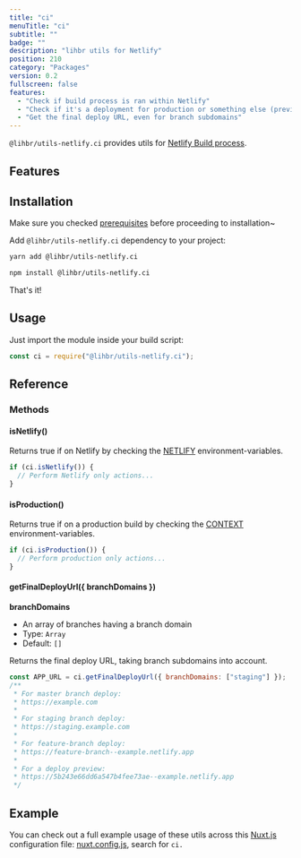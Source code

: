 ```yaml
---
title: "ci"
menuTitle: "ci"
subtitle: ""
badge: ""
description: "lihbr utils for Netlify"
position: 210
category: "Packages"
version: 0.2
fullscreen: false
features:
  - "Check if build process is ran within Netlify"
  - "Check if it's a deployment for production or something else (preview, staging, etc.)"
  - "Get the final deploy URL, even for branch subdomains"
---
```


`@lihbr/utils-netlify.ci` provides utils for [Netlify Build process](https://docs.netlify.com/configure-builds/get-started).

## Features

<list :items="features"></list>

## Installation

<alert type="info">

Make sure you checked [prerequisites](/prerequisites) before proceeding to installation~

</alert>

Add `@lihbr/utils-netlify.ci` dependency to your project:

<code-group>
  <code-block label="Yarn" active>

```bash
yarn add @lihbr/utils-netlify.ci
```

  </code-block>
  <code-block label="npm">

```bash
npm install @lihbr/utils-netlify.ci
```

  </code-block>
</code-group>

That's it!

## Usage

Just import the module inside your build script:

<!-- prettier-ignore-start -->
```javascript
const ci = require("@lihbr/utils-netlify.ci");
```
<!-- prettier-ignore-end -->

## Reference

### Methods

#### isNetlify()

Returns true if on Netlify by checking the [NETLIFY](https://docs.netlify.com/configure-builds/environment-variables/#build-metadata) environment-variables.

<!-- prettier-ignore-start -->
```javascript
if (ci.isNetlify()) {
  // Perform Netlify only actions...
} 
```
<!-- prettier-ignore-end -->

#### isProduction()

Returns true if on a production build by checking the [CONTEXT](https://docs.netlify.com/configure-builds/environment-variables/#build-metadata) environment-variables.

<!-- prettier-ignore-start -->
```javascript
if (ci.isProduction()) {
  // Perform production only actions...
} 
```
<!-- prettier-ignore-end -->

#### getFinalDeployUrl({ branchDomains })

**branchDomains**

- An array of branches having a branch domain
- Type: `Array`
- Default: `[]`

Returns the final deploy URL, taking branch subdomains into account.

<!-- prettier-ignore-start -->
```javascript
const APP_URL = ci.getFinalDeployUrl({ branchDomains: ["staging"] });
/**
 * For master branch deploy:
 * https://example.com
 * 
 * For staging branch deploy:
 * https://staging.example.com
 * 
 * For feature-branch deploy:
 * https://feature-branch--example.netlify.app
 * 
 * For a deploy preview:
 * https://5b243e66dd6a547b4fee73ae--example.netlify.app
 */
```
<!-- prettier-ignore-end -->

## Example

You can check out a full example usage of these utils across this [Nuxt.js](https://nuxtjs.org) configuration file: [nuxt.config.js](https://github.com/lihbr/lihbr-apex/blob/master/packages/core/nuxt.config.js), search for `ci.`
